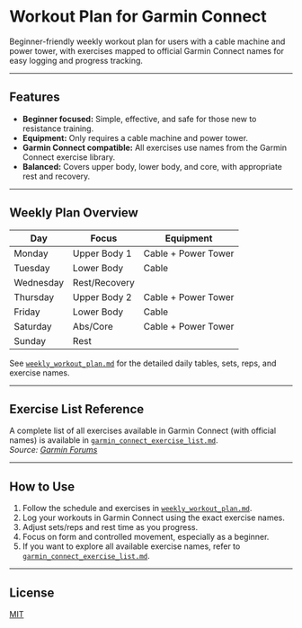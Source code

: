 # Workout Plan for Garmin Connect

Beginner-friendly weekly workout plan for users with a cable machine and power tower, with exercises mapped to official Garmin Connect names for easy logging and progress tracking.

---

## Features

- **Beginner focused:** Simple, effective, and safe for those new to resistance training.
- **Equipment:** Only requires a cable machine and power tower.
- **Garmin Connect compatible:** All exercises use names from the Garmin Connect exercise library.
- **Balanced:** Covers upper body, lower body, and core, with appropriate rest and recovery.

---

## Weekly Plan Overview

| Day       | Focus         | Equipment              |
|-----------|--------------|------------------------|
| Monday    | Upper Body 1  | Cable + Power Tower    |
| Tuesday   | Lower Body    | Cable                  |
| Wednesday | Rest/Recovery |                        |
| Thursday  | Upper Body 2  | Cable + Power Tower    |
| Friday    | Lower Body    | Cable                  |
| Saturday  | Abs/Core      | Cable + Power Tower    |
| Sunday    | Rest          |                        |

See [`weekly_workout_plan.md`](weekly_workout_plan.md) for the detailed daily tables, sets, reps, and exercise names.

---

## Exercise List Reference

A complete list of all exercises available in Garmin Connect (with official names) is available in [`garmin_connect_exercise_list.md`](garmin_connect_exercise_list.md).  
_Source: [Garmin Forums](https://forums.garmin.com/apps-software/mobile-apps-web/f/garmin-connect-web/152237/strength-workout---list-of-exercise-available-in-english-and-french)_

---

## How to Use

1. Follow the schedule and exercises in [`weekly_workout_plan.md`](weekly_workout_plan.md).
2. Log your workouts in Garmin Connect using the exact exercise names.
3. Adjust sets/reps and rest time as you progress.
4. Focus on form and controlled movement, especially as a beginner.
5. If you want to explore all available exercise names, refer to [`garmin_connect_exercise_list.md`](garmin_connect_exercise_list.md).

---

## License

[MIT](LICENSE)